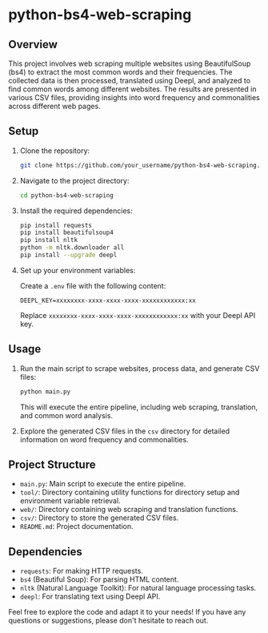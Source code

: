 # python-bs4-web-scraping

## Overview

This project involves web scraping multiple websites using BeautifulSoup (bs4) to extract the most common words and their frequencies. The collected data is then processed, translated using Deepl, and analyzed to find common words among different websites. The results are presented in various CSV files, providing insights into word frequency and commonalities across different web pages.

## Setup

1. Clone the repository:

   ```bash
   git clone https://github.com/your_username/python-bs4-web-scraping.git
   ```

2. Navigate to the project directory:

   ```bash
   cd python-bs4-web-scraping
   ```

3. Install the required dependencies:

   ```bash
   pip install requests
   pip install beautifulsoup4
   pip install nltk
   python -m nltk.downloader all
   pip install --upgrade deepl
   ```

4. Set up your environment variables:

   Create a `.env` file with the following content:

   ```
   DEEPL_KEY=xxxxxxxx-xxxx-xxxx-xxxx-xxxxxxxxxxxx:xx
   ```

   Replace `xxxxxxxx-xxxx-xxxx-xxxx-xxxxxxxxxxxx:xx` with your Deepl API key.

## Usage

1. Run the main script to scrape websites, process data, and generate CSV files:

   ```bash
   python main.py
   ```

   This will execute the entire pipeline, including web scraping, translation, and common word analysis.

2. Explore the generated CSV files in the `csv` directory for detailed information on word frequency and commonalities.

## Project Structure

- `main.py`: Main script to execute the entire pipeline.
- `tool/`: Directory containing utility functions for directory setup and environment variable retrieval.
- `web/`: Directory containing web scraping and translation functions.
- `csv/`: Directory to store the generated CSV files.
- `README.md`: Project documentation.

## Dependencies

- `requests`: For making HTTP requests.
- `bs4` (Beautiful Soup): For parsing HTML content.
- `nltk` (Natural Language Toolkit): For natural language processing tasks.
- `deepl`: For translating text using Deepl API.

Feel free to explore the code and adapt it to your needs! If you have any questions or suggestions, please don't hesitate to reach out.
